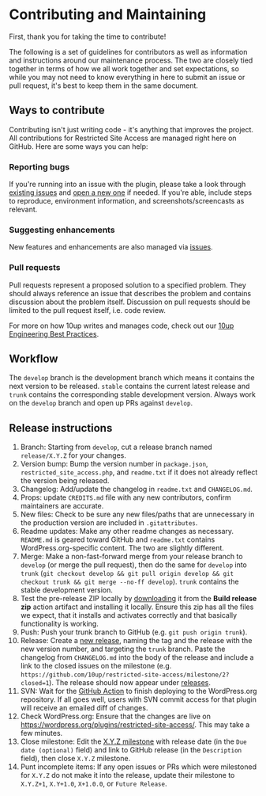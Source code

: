 # Contributing and Maintaining

First, thank you for taking the time to contribute!

The following is a set of guidelines for contributors as well as information and instructions around our maintenance process. The two are closely tied together in terms of how we all work together and set expectations, so while you may not need to know everything in here to submit an issue or pull request, it's best to keep them in the same document.

## Ways to contribute

Contributing isn't just writing code - it's anything that improves the project. All contributions for Restricted Site Access are managed right here on GitHub. Here are some ways you can help:

### Reporting bugs

If you're running into an issue with the plugin, please take a look through [existing issues](https://github.com/10up/restricted-site-access/issues) and [open a new one](https://github.com/10up/restricted-site-access/issues/new) if needed. If you're able, include steps to reproduce, environment information, and screenshots/screencasts as relevant.

### Suggesting enhancements

New features and enhancements are also managed via [issues](https://github.com/10up/restricted-site-access/issues).

### Pull requests

Pull requests represent a proposed solution to a specified problem. They should always reference an issue that describes the problem and contains discussion about the problem itself. Discussion on pull requests should be limited to the pull request itself, i.e. code review.

For more on how 10up writes and manages code, check out our [10up Engineering Best Practices](https://10up.github.io/Engineering-Best-Practices/).

## Workflow

The `develop` branch is the development branch which means it contains the next version to be released. `stable` contains the current latest release and `trunk` contains the corresponding stable development version. Always work on the `develop` branch and open up PRs against `develop`.

## Release instructions

1. Branch: Starting from `develop`, cut a release branch named `release/X.Y.Z` for your changes.
2. Version bump: Bump the version number in `package.json`, `restricted_site_access.php`, and `readme.txt` if it does not already reflect the version being released.
3. Changelog: Add/update the changelog in `readme.txt` and `CHANGELOG.md`.
4. Props: update `CREDITS.md` file with any new contributors, confirm maintainers are accurate.
5. New files: Check to be sure any new files/paths that are unnecessary in the production version are included in `.gitattributes`.
6. Readme updates: Make any other readme changes as necessary. `README.md` is geared toward GitHub and `readme.txt` contains WordPress.org-specific content. The two are slightly different.
7. Merge: Make a non-fast-forward merge from your release branch to `develop` (or merge the pull request), then do the same for `develop` into `trunk` (`git checkout develop && git pull origin develop && git checkout trunk && git merge --no-ff develop`). `trunk` contains the stable development version.
8. Test the pre-release ZIP locally by [downloading](https://github.com/10up/restricted-site-access/actions/workflows/build-release-zip.yml) it from the **Build release zip** action artifact and installing it locally. Ensure this zip has all the files we expect, that it installs and activates correctly and that basically functionality is working.
9. Push: Push your trunk branch to GitHub (e.g. `git push origin trunk`).
10. Release: Create a [new release](https://github.com/10up/restricted-site-access/releases/new), naming the tag and the release with the new version number, and targeting the `trunk` branch. Paste the changelog from `CHANGELOG.md` into the body of the release and include a link to the closed issues on the milestone (e.g. `https://github.com/10up/restricted-site-access/milestone/2?closed=1`). The release should now appear under [releases](https://github.com/10up/restricted-site-access/releases).
11. SVN: Wait for the [GitHub Action](https://github.com/10up/restricted-site-access/actions) to finish deploying to the WordPress.org repository. If all goes well, users with SVN commit access for that plugin will receive an emailed diff of changes.
12. Check WordPress.org: Ensure that the changes are live on https://wordpress.org/plugins/restricted-site-access/. This may take a few minutes.
13. Close milestone: Edit the [X.Y.Z milestone](https://github.com/10up/restricted-site-access/milestone/#) with release date (in the `Due date (optional)` field) and link to GitHub release (in the `Description` field), then close `X.Y.Z` milestone.
14. Punt incomplete items: If any open issues or PRs which were milestoned for `X.Y.Z` do not make it into the release, update their milestone to `X.Y.Z+1`, `X.Y+1.0`, `X+1.0.0`, or `Future Release`.
